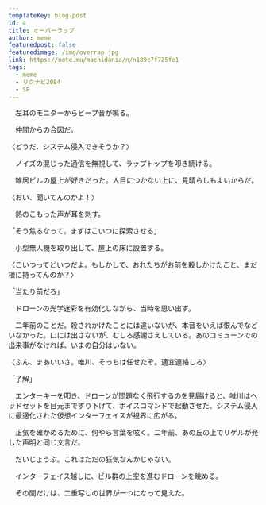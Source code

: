 ```yaml
---
templateKey: blog-post
id: 4
title: オーバーラップ
author: meme
featuredpost: false
featuredimage: /img/overrap.jpg
link: https://note.mu/machidania/n/n189c7f725fe1
tags:
  - meme
  - リクナビ2084
  - SF
---
```


　左耳のモニターからビープ音が鳴る。　

　仲間からの合図だ。

〈どうだ、システム侵入できそうか？〉

　ノイズの混じった通信を無視して、ラップトップを叩き続ける。

　雑居ビルの屋上が好きだった。人目につかない上に、見晴らしもよいからだ。

〈おい、聞いてんのかよ！〉

　熱のこもった声が耳を刺す。

「そう焦るなって。まずはこいつに探索させる」

　小型無人機を取り出して、屋上の床に設置する。

〈こいつってどいつだよ。もしかして、おれたちがお前を殺しかけたこと、まだ根に持ってんのか？〉

「当たり前だろ」

　ドローンの光学迷彩を有効化しながら、当時を思い出す。

　二年前のことだ。殺されかけたことには違いないが、本音をいえば恨んでなどいなかった。口には出さないが、むしろ感謝さえしている。あのコミューンでの出来事がなければ、いまの自分はいない。

〈ふん、まあいいさ。唯川、そっちは任せたぞ。適宜連絡しろ〉


「了解」

　エンターキーを叩き、ドローンが問題なく飛行するのを見届けると、唯川はヘッドセットを目元までずり下げて、ボイスコマンドで起動させた。システム侵入に最適化された仮想インターフェイスが視界に広がる。

　正気を確かめるために、何やら言葉を呟く。二年前、あの丘の上でリゲルが発した声明と同じ文言だ。

　だいじょうぶ。これはただの狂気なんかじゃない。

　インターフェイス越しに、ビル群の上空を進むドローンを眺める。

　その間だけは、二重写しの世界が一つになって見えた。

